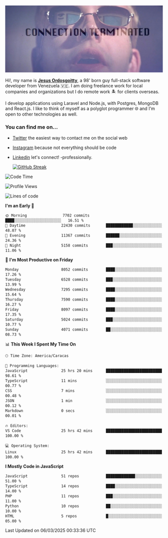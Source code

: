 ![hackers movie reference](./disconnected.jpg)

Hi!, my name is [**Jesus Ordosgoitty**](https://jodaz.dev), a 98' born guy full-stack software developer from Venezuela 🇻🇪. I am doing freelance work for local companies and organizations but I do remote work 🏝️ for clients overseas. 

I develop applications using Laravel and Node.js, with Postgres, MongoDB and React.js. I like to think of myself as a polyglot programmer 🌐 and I'm open to other technologies as well.

### You can find me on...

- [Twitter](https://twitter.com/jodaz_) the easiest way to contact me on the social web
- [Instagram](https://instagram.com/jodaz_) because not everything should be code
- [Linkedin](https://linkedin.com/in/jodaz) let's connect! -professionally.


    [![GitHub Streak](https://streak-stats.demolab.com?user=jodaz&theme=tokyonight)](https://git.io/streak-stats)

<!--START_SECTION:waka-->
![Code Time](http://img.shields.io/badge/Code%20Time-7%2C211%20hrs%2039%20mins-blue)

![Profile Views](http://img.shields.io/badge/Profile%20Views-0-blue)

![Lines of code](https://img.shields.io/badge/From%20Hello%20World%20I%27ve%20Written-83.0%20million%20lines%20of%20code-blue)

**I'm an Early 🐤** 

```text
🌞 Morning                7702 commits        ████░░░░░░░░░░░░░░░░░░░░░   16.51 % 
🌆 Daytime                22430 commits       ████████████░░░░░░░░░░░░░   48.07 % 
🌃 Evening                11367 commits       ██████░░░░░░░░░░░░░░░░░░░   24.36 % 
🌙 Night                  5158 commits        ███░░░░░░░░░░░░░░░░░░░░░░   11.06 % 
```
📅 **I'm Most Productive on Friday** 

```text
Monday                   8052 commits        ████░░░░░░░░░░░░░░░░░░░░░   17.26 % 
Tuesday                  6528 commits        ███░░░░░░░░░░░░░░░░░░░░░░   13.99 % 
Wednesday                7295 commits        ████░░░░░░░░░░░░░░░░░░░░░   15.64 % 
Thursday                 7590 commits        ████░░░░░░░░░░░░░░░░░░░░░   16.27 % 
Friday                   8097 commits        ████░░░░░░░░░░░░░░░░░░░░░   17.35 % 
Saturday                 5024 commits        ███░░░░░░░░░░░░░░░░░░░░░░   10.77 % 
Sunday                   4071 commits        ██░░░░░░░░░░░░░░░░░░░░░░░   08.73 % 
```


📊 **This Week I Spent My Time On** 

```text
🕑︎ Time Zone: America/Caracas

💬 Programming Languages: 
JavaScript               25 hrs 20 mins      █████████████████████████   98.61 % 
TypeScript               11 mins             ░░░░░░░░░░░░░░░░░░░░░░░░░   00.77 % 
CSS                      7 mins              ░░░░░░░░░░░░░░░░░░░░░░░░░   00.48 % 
JSON                     1 min               ░░░░░░░░░░░░░░░░░░░░░░░░░   00.12 % 
Markdown                 0 secs              ░░░░░░░░░░░░░░░░░░░░░░░░░   00.01 % 

🔥 Editors: 
VS Code                  25 hrs 42 mins      █████████████████████████   100.00 % 

💻 Operating System: 
Linux                    25 hrs 42 mins      █████████████████████████   100.00 % 
```

**I Mostly Code in JavaScript** 

```text
JavaScript               51 repos            █████████████░░░░░░░░░░░░   51.00 % 
TypeScript               14 repos            ████░░░░░░░░░░░░░░░░░░░░░   14.00 % 
PHP                      11 repos            ███░░░░░░░░░░░░░░░░░░░░░░   11.00 % 
Python                   10 repos            ██░░░░░░░░░░░░░░░░░░░░░░░   10.00 % 
HTML                     5 repos             █░░░░░░░░░░░░░░░░░░░░░░░░   05.00 % 
```




 Last Updated on 06/03/2025 00:33:36 UTC
<!--END_SECTION:waka-->
